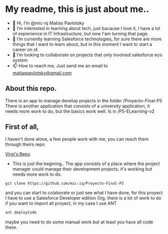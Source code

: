 # My readme, this is just about me..

- 👋 Hi, I’m @mic-iq Matias Pavlotsky
- 👀 I’m interested in learning about tech, just bacause I love it, I have a lot of expierience in IT Infrastructure, but now I'am turning that page. 
- 🌱 I’m currently learning Salesforce technologies, for sure there are more things that I want to learn about, but in this moment I want to start a career on sf. 
- 💞️ I’m looking to collaborate on projects that only involved salesforce eco system
- 📫 How to reach me, Just send me an email to matiaspavlotsky@gmail.com

## About this repo.
There is an app to manage develop projects in the folder /Proyecto-Final-P5
There is another application that consists of a university application, it needs more work to do, but the basics work well. Is in /P5-ELearning-v2

## First of all,
 I haven't done alone, a few people work with me, you can reach them through theirs repo
 
 [Virgi's Repo](https://github.com/VirgiRom/)
 
- This is just the begining..
The app consists of a place where the project manager could manage their development projects, it's working but needs more work to do.

```bash
git clone https://github.com/mic-iq/Proyecto-Final-P5
``` 
and you can start to colaborate or just see what I have done, for this proyect I have to use a Salesforce Developer edition Org, there is a lot of work to do if you want to import all proyect, in my case I use ANT

```bash
ant deployCode
```
maybe you need to do some manual work but at least you have all code there.

